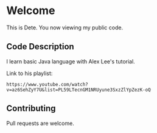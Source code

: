 # Welcome
This is Dete. You now viewing my public code.

## Code Description
I learn basic Java language with Alex Lee's tutorial.

Link to his playlist:
```
https://www.youtube.com/watch?v=az6SehZyY7U&list=PL59LTecnGM1NRUyune3SxzZlYpZezK-oQ
```

## Contributing
Pull requests are welcome.
